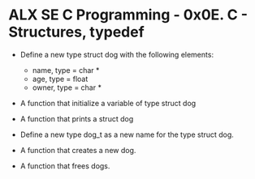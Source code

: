 # ALX SE C Programming - 0x0E. C - Structures, typedef


* Define a new type struct dog with the following elements:

  - name, type = char *
  - age, type = float
  - owner, type = char *

* A function that initialize a variable of type struct dog

* A function that prints a struct dog

* Define a new type dog_t as a new name for the type struct dog.

* A function that creates a new dog.

* A function that frees dogs.

